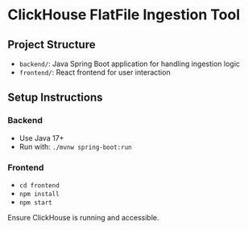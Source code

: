# ClickHouse FlatFile Ingestion Tool

## Project Structure
- `backend/`: Java Spring Boot application for handling ingestion logic
- `frontend/`: React frontend for user interaction

## Setup Instructions

### Backend
- Use Java 17+
- Run with: `./mvnw spring-boot:run`

### Frontend
- `cd frontend`
- `npm install`
- `npm start`

Ensure ClickHouse is running and accessible.
